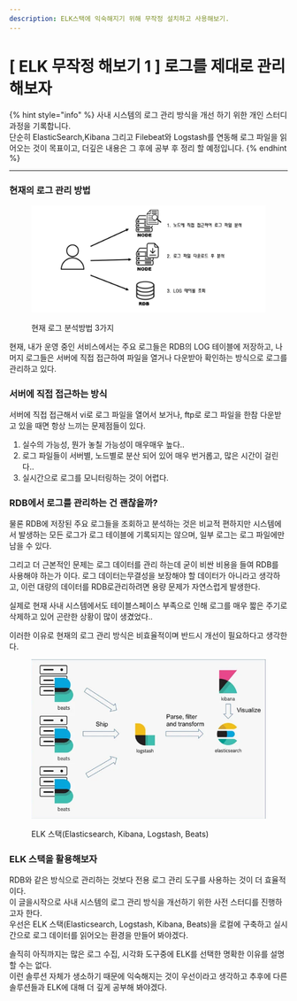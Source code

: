 ```yaml
---
description: ELK스택에 익숙해지기 위해 무작정 설치하고 사용해보기.
---
```


# \[ ELK 무작정 해보기 1 ] 로그를 제대로 관리해보자

{% hint style="info" %}
사내 시스템의 로그 관리 방식을 개선 하기 위한 개인 스터디 과정을 기록합니다.\
단순히 ElasticSearch,Kibana 그리고 Filebeat와 Logstash를 연동해 로그 파일을 읽어오는 것이 목표이고, 더깊은 내용은 그 후에 공부 후 정리 할 예정입니다.
{% endhint %}

***

### 현재의 로그 관리 방법

<figure><img src="../../.gitbook/assets/image (4).png" alt=""><figcaption><p>현재 로그 분석방법 3가지</p></figcaption></figure>

현재, 내가 운영 중인 서비스에서는 주요 로그들은 RDB의 LOG 테이블에 저장하고, 나머지 로그들은 서버에 직접 접근하여 파일을 열거나 다운받아 확인하는 방식으로 로그를 관리하고 있다.&#x20;

### 서버에 직접 접근하는 방식

서버에 직접 접근해서 vi로 로그 파일을 열어서 보거나, ftp로 로그 파일을 한참 다운받고 있을 때면 항상 느끼는 문제점들이 있다.

1. 실수의 가능성, 뭔가 놓칠 가능성이 매우매우 높다..
2. 로그 파일들이 서버별, 노드별로 분산 되어 있어 매우 번거롭고, 많은 시간이 걸린다..
3. 실시간으로 로그를 모니터링하는 것이 어렵다.

### RDB에서 로그를 관리하는 건 괜찮을까?

물론 RDB에 저장된 주요 로그들을 조회하고 분석하는 것은 비교적 편하지만 시스템에서 발생하는 모든 로그가 로그 테이블에 기록되지는 않으며, 일부 로그는 로그 파일에만 남을 수 있다.

그리고 더 근본적인 문제는 로그 데이터를 관리 하는데 굳이 비싼 비용을 들여 RDB를 사용해야 하는가 이다. 로그 데이터는무결성을 보장해야 할 데이터가 아니라고 생각하고, 이런 대량의 데이터를 RDB로관리하려면 용량 문제가 자연스럽게 발생한다.

실제로 현재 사내 시스템에서도 테이블스페이스 부족으로 인해 로그를 매우 짧은 주기로 삭제하고 있어 곤란한 상황이 많이 생겼었다..

이러한 이유로 현재의 로그 관리 방식은 비효율적이며 반드시 개선이 필요하다고 생각한다.



<figure><img src="../../.gitbook/assets/image (2).png" alt=""><figcaption><p>ELK 스택(Elasticsearch, Kibana, Logstash, Beats)</p></figcaption></figure>

### ELK 스택을 활용해보자

RDB와 같은 방식으로 관리하는 것보다 전용 로그 관리 도구를 사용하는 것이 더 효율적이다.\
이 글을시작으로 사내 시스템의 로그 관리 방식을 개선하기 위한 사전 스터디를 진행하고자 한다.\
우선은 ELK 스택(Elasticsearch, Logstash, Kibana, Beats)을 로컬에 구축하고 실시간으로 로그 데이터를 읽어오는 환경을 만들어 봐야겠다.

솔직히 아직까지는 많은 로그 수집, 시각화 도구중에 ELK를 선택한 명확한 이유를 설명 할 수는 없다.\
이런 솔루션 자체가 생소하기 때문에 익숙해지는 것이 우선이라고 생각하고 추후에 다른 솔루션들과 ELK에 대해 더 깊게 공부해 봐야겠다.
